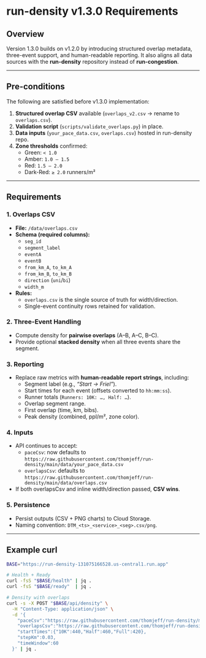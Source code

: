 # run-density v1.3.0 Requirements

## Overview
Version 1.3.0 builds on v1.2.0 by introducing structured overlap metadata, three-event support, and human-readable reporting. It also aligns all data sources with the **run-density** repository instead of **run-congestion**.

---

## Pre-conditions
The following are satisfied before v1.3.0 implementation:
1. **Structured overlap CSV** available (`overlaps_v2.csv` → rename to `overlaps.csv`).
2. **Validation script** (`scripts/validate_overlaps.py`) in place.
3. **Data inputs** (`your_pace_data.csv`, `overlaps.csv`) hosted in run-density repo.
4. **Zone thresholds** confirmed:  
   - Green: `< 1.0`  
   - Amber: `1.0 – 1.5`  
   - Red: `1.5 – 2.0`  
   - Dark-Red: `≥ 2.0` runners/m²  

---

## Requirements

### 1. Overlaps CSV
- **File:** `/data/overlaps.csv`
- **Schema (required columns):**
  - `seg_id`
  - `segment_label`
  - `eventA`
  - `eventB`
  - `from_km_A`, `to_km_A`
  - `from_km_B`, `to_km_B`
  - `direction` (`uni`/`bi`)
  - `width_m`
- **Rules:**
  - `overlaps.csv` is the single source of truth for width/direction.
  - Single-event continuity rows retained for validation.

### 2. Three-Event Handling
- Compute density for **pairwise overlaps** (A–B, A–C, B–C).
- Provide optional **stacked density** when all three events share the segment.

### 3. Reporting
- Replace raw metrics with **human-readable report strings**, including:
  - Segment label (e.g., *“Start → Friel”*).
  - Start times for each event (offsets converted to `hh:mm:ss`).
  - Runner totals (`Runners: 10K: …, Half: …`).
  - Overlap segment range.
  - First overlap (time, km, bibs).
  - Peak density (combined, ppl/m², zone color).

### 4. Inputs
- API continues to accept:
  - `paceCsv`: now defaults to  
    `https://raw.githubusercontent.com/thomjeff/run-density/main/data/your_pace_data.csv`
  - `overlapsCsv`: defaults to  
    `https://raw.githubusercontent.com/thomjeff/run-density/main/data/overlaps.csv`
- If both overlapsCsv and inline width/direction passed, **CSV wins**.

### 5. Persistence
- Persist outputs (CSV + PNG charts) to Cloud Storage.
- Naming convention: `DTM_<ts>_<service>_<seg>.csv/png`.

---

## Example curl

```bash
BASE="https://run-density-131075166528.us-central1.run.app"

# Health + Ready
curl -fsS "$BASE/health" | jq .
curl -fsS "$BASE/ready"  | jq .

# Density with overlaps
curl -s -X POST "$BASE/api/density" \
  -H "Content-Type: application/json" \
  -d '{
    "paceCsv":"https://raw.githubusercontent.com/thomjeff/run-density/main/data/your_pace_data.csv",
    "overlapsCsv":"https://raw.githubusercontent.com/thomjeff/run-density/main/data/overlaps.csv",
    "startTimes":{"10K":440,"Half":460,"Full":420},
    "stepKm":0.03,
    "timeWindow":60
  }' | jq .